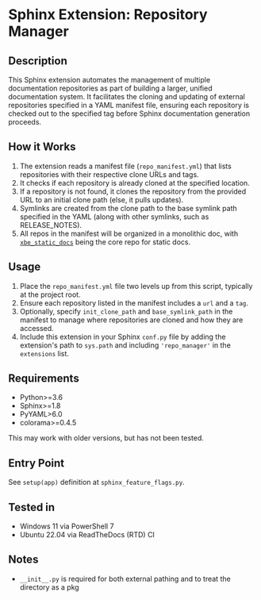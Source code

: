 # Sphinx Extension: Repository Manager

## Description

This Sphinx extension automates the management of multiple documentation repositories as part of building a larger,
unified documentation system. It facilitates the cloning and updating of external repositories specified in a YAML
manifest file, ensuring each repository is checked out to the specified tag before Sphinx documentation generation
proceeds.

## How it Works

1. The extension reads a manifest file (`repo_manifest.yml`) that lists repositories with their respective clone URLs and tags.
2. It checks if each repository is already cloned at the specified location.
3. If a repository is not found, it clones the repository from the provided URL to an initial clone path (else, it pulls updates).
4. Symlinks are created from the clone path to the base symlink path specified in the YAML (along with other symlinks, such as RELEASE_NOTES).
5. All repos in the manifest will be organized in a monolithic doc, with [`xbe_static_docs`](https://source.goxbe.io/Core/xbe_static_docs) being the core repo for static docs.

## Usage

1. Place the `repo_manifest.yml` file two levels up from this script, typically at the project root.
2. Ensure each repository listed in the manifest includes a `url` and a `tag`.
3. Optionally, specify `init_clone_path` and `base_symlink_path` in the manifest to manage where repositories are cloned and how they are accessed.
4. Include this extension in your Sphinx `conf.py` file by adding the extension's path to `sys.path` and including `'repo_manager'` in the `extensions` list.

## Requirements

- Python>=3.6
- Sphinx>=1.8
- PyYAML>6.0
- colorama>=0.4.5

This may work with older versions, but has not been tested.

## Entry Point

See `setup(app)` definition at `sphinx_feature_flags.py`.

## Tested in

- Windows 11 via PowerShell 7
- Ubuntu 22.04 via ReadTheDocs (RTD) CI

## Notes

- `__init__.py` is required for both external pathing and to treat the directory as a pkg
